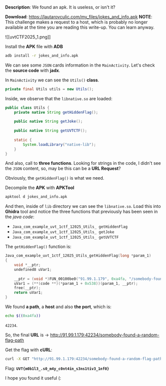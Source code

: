 **Description**: We found an apk. It is useless, or isn't it?

**Download**: https://lautarovculic.com/my_files/jokes_and_info.apk
**NOTE**: This challenge makes a request to a host, which is probably no longer available at the time you are reading this write-up.
You can learn anyway.

![[uvtCTF2025_1.png]]

Install the **APK** file with **ADB**
```bash
adb install -r jokes_and_info.apk
```

We can see some `JSON` cards information in the `MainActivity`.
Let's check the **source code** with **jadx**.

In `MainActivity` we can see the `Utils()` **class**.
```java
private final Utils utils = new Utils();
```

Inside, we observe that the `libnative.so` are loaded:
```java
public class Utils {  
    private native String getHiddenFlag();  
  
    public native String getJoke();  
  
    public native String getUVTCTF();  
  
    static {  
        System.loadLibrary("native-lib");  
    }  
}
```
And also, call to **three functions**.
Looking for strings in the code, I didn't see the `JSON` content, so, may be this can be a **URL Request**?

Obviously, the `getHiddenFlag()` is what we need.

Decompile the **APK** with **APKTool**
```bash
apktool d jokes_and_info.apk
```

And then, inside of `lib` directory we can see the `libnative.so`.
Load this into **Ghidra** tool and notice the three functions that previously has been seen in the *java code*:
- `Java_com_example_uvt_1ctf_12025_Utils_ getHiddenFlag`
- `Java_com_example_uvt_1ctf_12025_Utils_ getJoke`
- `Java_com_example_uvt_1ctf_12025_Utils_ getUVTCTF`

The `getHiddenFlag()` function is:
```C
Java_com_example_uvt_1ctf_12025_Utils_getHiddenFlag(long *param_1)
{
    void *__ptr;
    undefined8 uVar1;
    
    __ptr = (void *)FUN_00100be0("91.99.1.179", 0xa4fa, "/somebody-found-a-random-flag-path");
    uVar1 = (**(code **)(*param_1 + 0x538))(param_1, __ptr);
    free(__ptr);
    return uVar1;
}
```

We found **a path**, a **host** and also **the port**, which is:
```bash
echo $((0xa4fa))
```
`42234`.

So, the final **URL** is -> http://91.99.1.179:42234/somebody-found-a-random-flag-path

Get the flag with **cURL**:
```bash
curl -X GET "http://91.99.1.179:42234/somebody-found-a-random-flag-path"
```

Flag:  **`UVT{m0b1l3_.s0_m4y_c0nt4in_s3ns1tiv3_1nf0}`**

I hope you found it useful (: